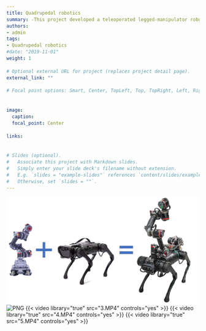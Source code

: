 ```yaml
---
title: Quadrupedal robotics
summary: -This project developed a teleoperated legged-manipulator robot system for the application in hospitals and logistics warehouses.
authors:
- admin
tags:
- Quadrupedal robotics
#date: "2019-11-01"
weight: 1

# Optional external URL for project (replaces project detail page).
external_link: ""

# Focal point options: Smart, Center, TopLeft, Top, TopRight, Left, Right, BottomLeft, Bottom, BottomRight


image:
  caption: 
  focal_point: Center

links:


# Slides (optional).
#   Associate this project with Markdown slides.
#   Simply enter your slide deck's filename without extension.
#   E.g. `slides = "example-slides"` references `content/slides/example-slides.md`.
#   Otherwise, set `slides = ""`.
---
```

![PNG](./1.png)
![PNG](./3.png)
{{< video library="true" src="3.MP4" controls="yes" >}}
{{< video library="true" src="4.MP4" controls="yes" >}}
{{< video library="true" src="5.MP4" controls="yes" >}}

